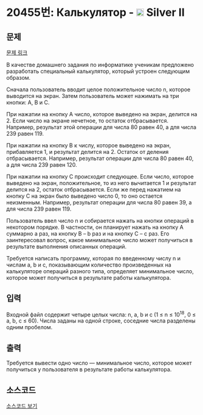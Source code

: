 # 20455번: Калькулятор - <img src="https://static.solved.ac/tier_small/9.svg" style="height:20px" /> Silver II

<!-- performance -->

<!-- 문제 제출 후 깃허브에 푸시를 했을 때 제출한 코드의 성능이 입력될 공간입니다.-->

<!-- end -->

## 문제

[문제 링크](https://boj.kr/20455)


<p>В качестве домашнего задания по информатике ученикам предложено разработать специальный калькулятор, который устроен следующим образом.</p>

<p>Сначала пользователь вводит целое положительное число n, которое выводится на экран. Затем пользователь может нажимать на три кнопки: A, B и C.</p>

<p>При нажатии на кнопку A число, которое выведено на экран, делится на 2. Если число на экране нечетное, то остаток отбрасывается. Например, результат этой операции для числа 80 равен 40, а для числа 239 равен 119.</p>

<p>При нажатии на кнопку B к числу, которое выведено на экран, прибавляется 1, и результат делится на 2. Остаток от деления отбрасывается. Например, результат операции для числа 80 равен 40, а для числа 239 равен 120.</p>

<p>При нажатии на кнопку C происходит следующее. Если число, которое выведено на экран, положительное, то из него вычитается 1 и результат делится на 2, остаток отбрасывается. Если же перед нажатием на кнопку C на экран было выведено число 0, то оно остается неизменным. Например, результат операции для числа 80 равен 39, а для числа 239 равен 119.</p>

<p>Пользователь ввел число n и собирается нажать на кнопки операций в некотором порядке. В частности, он планирует нажать на кнопку A суммарно a раз, на кнопку B – b раз и на кнопку C – c раз. Его заинтересовал вопрос, какое минимальное число может получиться в результате выполнения описанных операций.</p>

<p>Требуется написать программу, которая по введенному числу n и числам a, b и c, показывающим количество произведенных на калькуляторе операций разного типа, определяет минимальное число, которое может получиться в результате работы калькулятора.</p>



## 입력


<p>Входной файл содержит четыре целых числа: n, a, b и c (1 ≤ n ≤ 10<sup>18</sup>, 0 ≤ a, b, c ≤ 60). Числа заданы на одной строке, соседние числа разделены одним пробелом.</p>



## 출력


<p>Требуется вывести одно число — минимальное число, которое может получиться у пользователя в результате работы калькулятора.</p>



## 소스코드

[소스코드 보기](Калькулятор.cpp)